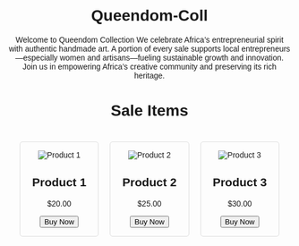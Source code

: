# Queendom-Coll
 Welcome to Queendom Collection  We celebrate Africa’s entrepreneurial spirit with authentic handmade art. A portion of every sale supports local entrepreneurs—especially women and artisans—fueling sustainable growth and innovation. Join us in empowering Africa’s creative community and preserving its rich heritage.


<!DOCTYPE html>
<html lang="en">
<head>
    <meta charset="UTF-8">
    <meta name="viewport" content="width=device-width, initial-scale=1.0">
    <title>Queendom Collection - Sale</title>
    <style>
        body {
            font-family: Arial, sans-serif;
            text-align: center;
        }
        .product-grid {
            display: grid;
            grid-template-columns: repeat(3, 1fr);
            gap: 20px;
            padding: 20px;
        }
        .product {
            border: 1px solid #ddd;
            padding: 15px;
            border-radius: 5px;
        }
        .product img {
            max-width: 100%;
            height: auto;
        }
    </style>
</head>
<body>
    <h1>Sale Items</h1>
    <div class="product-grid">
        <div class="product">
            <img src="product1.jpg" alt="Product 1">
            <h2>Product 1</h2>
            <p>$20.00</p>
            <button>Buy Now</button>
        </div>
        <div class="product">
            <img src="product2.jpg" alt="Product 2">
            <h2>Product 2</h2>
            <p>$25.00</p>
            <button>Buy Now</button>
        </div>
        <div class="product">
            <img src="product3.jpg" alt="Product 3">
            <h2>Product 3</h2>
            <p>$30.00</p>
            <button>Buy Now</button>
        </div>
    </div>
</body>
</html>
